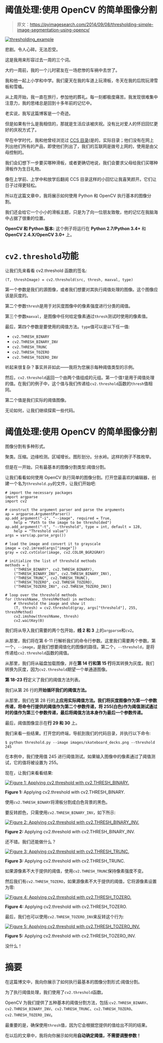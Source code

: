 # 阈值处理:使用 OpenCV 的简单图像分割

> 原文：<https://pyimagesearch.com/2014/09/08/thresholding-simple-image-segmentation-using-opencv/>

[![thresholding_example](img/b192cc881ccbb170381bdcd907ded316.png)](https://pyimagesearch.com/wp-content/uploads/2014/09/thresholding_example.jpg)

悲剧。令人心碎。无法忍受。

这是我用来形容过去一周的三个词。

大约一周前，我的一个儿时密友在一场悲惨的车祸中去世了。

我和他一起上小学和中学。我们夏天在我的车道上玩滑板，冬天在我的后院玩滑雪板和雪橇。

从上周开始，我一直在旅行，参加他的葬礼。每一刻都极度痛苦。我发现很难集中注意力，我的思绪总是回到十多年前的记忆中。

老实说，我写这篇博客是一个奇迹。

但是如果有什么是我相信的，那就是生活应该被庆祝。没有比对爱人的怀旧回忆更好的庆祝方式了。

早在中学时代，我和他曾经浏览过 [CCS 目录](http://shop.ccs.com/)(是的，实际目录；他们没有在网上列出他们所有的产品，即使他们列出了，我们的互联网是拨号上网的，使用是由父母控制的。

我们会幻想下一步要买哪种滑板，或者更确切地说，我们会要求父母给我们买哪种滑板作为生日礼物。

像在上学前、上学中和放学后翻阅 CCS 目录这样的小回忆让我喜笑颜开。它们让日子过得更轻松。

所以在这篇文章中，我将展示如何使用 Python 和 OpenCV 执行基本的图像分割。

我们还会给它一个小小的滑板主题，只是为了向一位朋友致敬，他的记忆在我脑海中占据了很重的位置。

**OpenCV 和 Python 版本:**
这个例子将运行在 **Python 2.7/Python 3.4+** 和 **OpenCV 2.4.X/OpenCV 3.0+** 上。

# `cv2.threshold`功能

让我们先来看看 cv2.threshold 函数的签名:

`(T, threshImage) = cv2.threshold(src, thresh, maxval, type)`

第一个参数是我们的源图像，或者我们想要对其执行阈值处理的图像。这个图像应该是灰度的。

第二个参数`thresh`是用于对灰度图像中的像素强度进行分类的阈值。

第三个参数`maxval`，是图像中任何给定像素通过`thresh`测试时使用的像素值。

最后，第四个参数是要使用的阈值方法。`type`值可以是以下任一值:

*   `cv2.THRESH_BINARY`
*   `cv2.THRESH_BINARY_INV`
*   `cv2.THRESH_TRUNC`
*   `cv2.THRESH_TOZERO`
*   `cv2.THRESH_TOZERO_INV`

听起来很复杂？事实并非如此——我将为您展示每种阈值类型的示例。

然后，`cv2.threshold`返回一个由两个值组成的元组。第一个值`T`是用于阈值处理的值。在我们的例子中，这个值与我们传递给`cv2.threshold`函数的`thresh`值相同。

第二个值是我们实际的阈值图像。

无论如何，让我们继续探索一些代码。

# 阈值处理:使用 OpenCV 的简单图像分割

图像分割有多种形式。

聚类。压缩。边缘检测。区域增长。图形划分。分水岭。这样的例子不胜枚举。

但是在一开始，只有最基本的图像分割类型:阈值分割。

让我们看看如何使用 OpenCV 执行简单的图像分割。打开您最喜欢的编辑器，创建一个名为`threshold.py`的文件，让我们开始吧:

```
# import the necessary packages
import argparse
import cv2

# construct the argument parser and parse the arguments
ap = argparse.ArgumentParser()
ap.add_argument("-i", "--image", required = True,
	help = "Path to the image to be thresholded")
ap.add_argument("-t", "--threshold", type = int, default = 128,
	help = "Threshold value")
args = vars(ap.parse_args())

# load the image and convert it to grayscale
image = cv2.imread(args["image"])
gray = cv2.cvtColor(image, cv2.COLOR_BGR2GRAY)

# initialize the list of threshold methods
methods = [
	("THRESH_BINARY", cv2.THRESH_BINARY),
	("THRESH_BINARY_INV", cv2.THRESH_BINARY_INV),
	("THRESH_TRUNC", cv2.THRESH_TRUNC),
	("THRESH_TOZERO", cv2.THRESH_TOZERO),
	("THRESH_TOZERO_INV", cv2.THRESH_TOZERO_INV)]

# loop over the threshold methods
for (threshName, threshMethod) in methods:
	# threshold the image and show it
	(T, thresh) = cv2.threshold(gray, args["threshold"], 255, threshMethod)
	cv2.imshow(threshName, thresh)
	cv2.waitKey(0)

```

我们将从导入我们需要的两个包开始，**线 2 和 3** 上的`argparse`和`cv2`。

从那里，我们将在第 6-11 行解析我们的命令行参数。这里我们需要两个参数。第一个，`--image`，是我们想要阈值化的图像的路径。第二个，`--threshold`，是将传递给`cv2.threshold`函数的阈值。

从那里，我们将从磁盘加载图像，并在**第 14 行和第 15 行**将其转换为灰度。我们转换为灰度，因为`cv2.threshold`期望一个单通道图像。

**第 18-23 行**定义了我们的阈值方法列表。

我们从第 26 行的**开始循环我们的阈值方法。**

从那里，我们在第 28 行的**上应用实际阈值方法。我们将灰度图像作为第一个参数传递，将命令行提供的阈值作为第二个参数传递，将 255(白色)作为阈值测试通过时的值作为第三个参数传递，最后将阈值方法本身作为最后一个参数传递。**

最后，阈值图像显示在**行 29 和 30** 上。

我们来看一些结果。打开您的终端，导航到我们的代码目录，并执行以下命令:

```
$ python threshold.py --image images/skateboard_decks.png --threshold 245

```

在本例中，我们使用值 245 进行阈值测试。如果输入图像中的像素通过了阈值测试，它的值将被设置为 255。

现在，让我们来看看结果:

[![Figure 1: Applying cv2.threshold with cv2.THRESH_BINARY.](img/12d9b5c48c326e68308577668bfdc04b.png)](https://pyimagesearch.com/wp-content/uploads/2014/09/thresholding_thresh_binary.jpg)

**Figure 1:** Applying cv2.threshold with cv2.THRESH_BINARY.

使用`cv2.THRESH_BINARY`将滑板分割成白色背景的黑色。

要反转颜色，只需使用`cv2.THRESH_BINARY_INV`，如下所示:

[![Figure 2: Applying cv2.threshold with cv2.THRESH_BINARY_INV.](img/f3788bd4081af5dc7b096ea7caca10ca.png)](https://pyimagesearch.com/wp-content/uploads/2014/09/thresholding_thresh_binary_inv.jpg)

**Figure 2:** Applying cv2.threshold with cv2.THRESH_BINARY_INV.

还不错。我们还能做什么？

[![Figure 3: Applying cv2.threshold with cv2.THRESH_TRUNC.](img/ef722486f47e4de7f50e0f5e034ccfad.png)](https://pyimagesearch.com/wp-content/uploads/2014/09/thresholding_thresh_trunc.jpg)

**Figure 3:** Applying cv2.threshold with cv2.THRESH_TRUNC.

如果源像素不大于提供的阈值，使用`cv2.THRESH_TRUNC`保持像素强度不变。

然后我们有`cv2.THRESH_TOZERO`，如果源像素不大于提供的阈值，它将源像素设置为零:

[![Figure 4: Applying cv2.threshold with cv2.THRESH_TOZERO.](img/92f437ea7dccd5ea8dca5c4646ea61fb.png)](https://pyimagesearch.com/wp-content/uploads/2014/09/thresholding_thresh_binary1.jpg)

**Figure 4:** Applying cv2.threshold with cv2.THRESH_TOZERO.

最后，我们也可以使用`cv2.THRESH_TOZERO_INV`来反转这个行为:

[![Figure 5: Applying cv2.threshold with cv2.THRESH_TOZERO_INV.](img/825c1de40fa23260c06f4f4d49e8578b.png)](https://pyimagesearch.com/wp-content/uploads/2014/09/thresholding_thresh_binary_inv1.jpg)

**Figure 5:** Applying cv2.threshold with cv2.THRESH_TOZERO_INV.

没什么！

# 摘要

在这篇博文中，我向你展示了如何执行最基本的图像分割形式:阈值分割。

为了执行阈值处理，我们使用了`cv2.threshold`函数。

OpenCV 为我们提供了五种基本的阈值分割方法，包括:`cv2.THRESH_BINARY`、`cv2.THRESH_BINARY_INV`、`cv2.THRESH_TRUNC`、`cv2.THRESH_TOZERO`、`cv2.THRESH_TOZERO_INV`。

最重要的是，确保使用`thresh`值，因为它会根据您提供的值给出不同的结果。

在以后的文章中，我将向你展示如何用**自动确定阈值，不需要调整参数！**